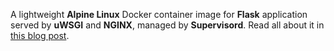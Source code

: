 A lightweight **Alpine Linux** Docker container image for **Flask** application served by **uWSGI** and **NGINX**, managed by **Supervisord**. Read all about it in [this blog post](https://netdevops.me/2017/flask-application-in-a-production-ready-container/).